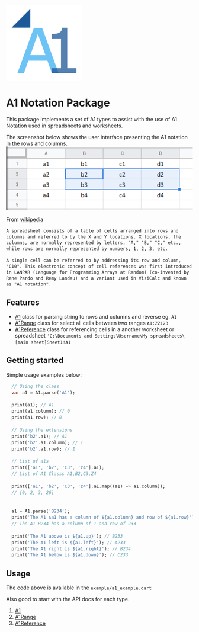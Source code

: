 ![a1 logo](a1_small.png)
# A1 Notation Package

This package implements a set of A1 types to assist with the use of A1 Notation used in spreadsheets and worksheets. 

The screenshot below shows the user interface presenting the A1 notation in the rows and columns. 
![A1 Spreadsheet User Interface](worksheet.png)

From [wikipedia](https://en.wikipedia.org/wiki/Spreadsheet#) 
 ```
 A spreadsheet consists of a table of cells arranged into rows and columns and referred to by the X and Y locations. X locations, the columns, are normally represented by letters, "A," "B," "C," etc., while rows are normally represented by numbers, 1, 2, 3, etc. 
 
 A single cell can be referred to by addressing its row and column, "C10". This electronic concept of cell references was first introduced in LANPAR (Language for Programming Arrays at Random) (co-invented by Rene Pardo and Remy Landau) and a variant used in VisiCalc and known as "A1 notation".
```
## Features

 - [A1]() class for parsing string to rows and columns and reverse eg. `A1`
 - [A1Range]() class for select all cells between two ranges `A1:ZZ123`
 - [A1Reference]() class for referencing cells in a another worksheet or spreadsheet `'C:\Documents and Settings\Username\My spreadsheets\[main sheet]Sheet1!A1`

## Getting started

Simple usage examples below:

```dart
  // Using the class
  var a1 = A1.parse('A1');

  print(a1); // A1
  print(a1.column); // 0
  print(a1.row); // 0

  // Using the extensions
  print('b2'.a1); // A1
  print('b2'.a1.column); // 1
  print('b2'.a1.row); // 1

  // List of a1s
  print(['a1', 'b2', 'C3', 'z4'].a1); 
  // List of A1 Classs A1,B2,C3,Z4

  print(['a1', 'b2', 'C3', 'z4'].a1.map((a1) => a1.column));
  // [0, 2, 3, 26]


  a1 = A1.parse('B234');
  print('The A1 $a1 has a column of ${a1.column} and row of ${a1.row}');
  // The A1 B234 has a column of 1 and row of 233

  print('The A1 above is ${a1.up}'); // B233
  print('The A1 left is ${a1.left}'); // A233
  print('The A1 right is ${a1.right}'); // B234
  print('The A1 below is ${a1.down}'); // C233

```

## Usage

The code above is available in the `example/a1_example.dart`

Also good to start with the API docs for each type. 
1. [A1]() 
1. [A1Range]() 
1. [A1Reference]()

